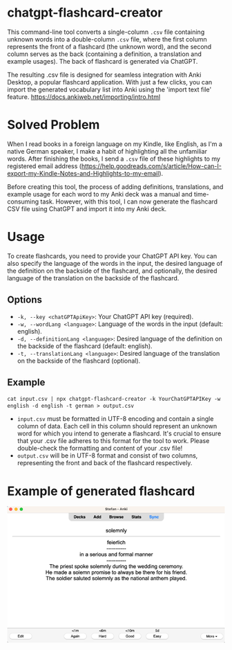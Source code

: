 # chatgpt-flashcard-creator

This command-line tool converts a single-column `.csv` file containing unknown words into a double-column `.csv` file, where the first column represents the front of a flashcard (the unknown word), and the second column serves as the back (containing a definition, a translation and example usages). The back of flashcard is generated via ChatGPT.

The resulting .csv file is designed for seamless integration with Anki Desktop, a popular flashcard application. With just a few clicks, you can import the generated vocabulary list into Anki using the 'import text file' feature. https://docs.ankiweb.net/importing/intro.html

# Solved Problem

When I read books in a foreign language on my Kindle, like English, as I'm a native German speaker, I make a habit of highlighting all the unfamiliar words. After finishing the books, I send a `.csv` file of these highlights to my registered email address (https://help.goodreads.com/s/article/How-can-I-export-my-Kindle-Notes-and-Highlights-to-my-email).

Before creating this tool, the process of adding definitions, translations, and example usage for each word to my Anki deck was a manual and time-consuming task. However, with this tool, I can now generate the flashcard CSV file using ChatGPT and import it into my Anki deck.

# Usage

To create flashcards, you need to provide your ChatGPT API key. You can also specify the language of the words in the input, the desired language of the definition on the backside of the flashcard, and optionally, the desired language of the translation on the backside of the flashcard.

## Options

- `-k, --key <chatGPTApiKey>`: Your ChatGPT API key (required).
- `-w, --wordLang <language>`: Language of the words in the input (default: english).
- `-d, --definitionLang <language>`: Desired language of the definition on the backside of the flashcard (default: english).
- `-t, --translationLang <language>`: Desired language of the translation on the backside of the flashcard (optional).

## Example

```
cat input.csv | npx chatgpt-flashcard-creator -k YourChatGPTAPIKey -w english -d english -t german > output.csv
```

- `input.csv` must be formatted in UTF-8 encoding and contain a single column of data. Each cell in this column should represent an unknown word for which you intend to generate a flashcard. It's crucial to ensure that your .csv file adheres to this format for the tool to work. Please double-check the formatting and content of your .csv file!
- `output.csv` will be in UTF-8 format and consist of two columns, representing the front and back of the flashcard respectively.

# Example of generated flashcard

![card](card.png)
